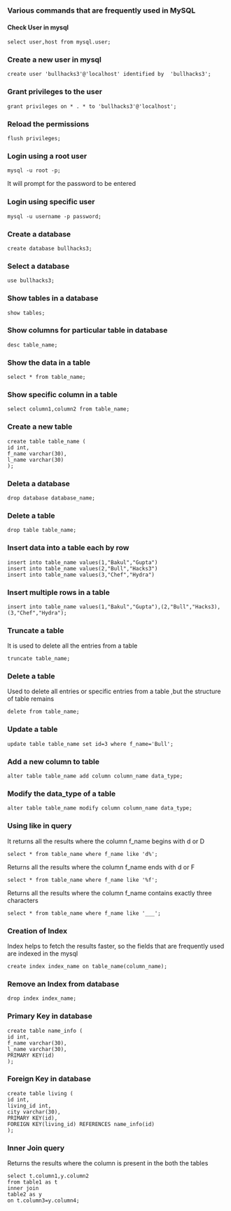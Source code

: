 ### Various commands that are frequently used in MySQL ###


#### Check User in mysql ###
```
select user,host from mysql.user;
```

### Create a new user in mysql ###
```
create user 'bullhacks3'@'localhost' identified by  'bullhacks3';
```

### Grant privileges to the user
```
grant privileges on * . * to 'bullhacks3'@'localhost';
```

### Reload the permissions
```
flush privileges;
```

### Login using a root user ###
```
mysql -u root -p;
```
It will prompt for the password to be entered

### Login using specific user ###
```
mysql -u username -p password;
```

### Create a database ###

```  
create database bullhacks3;
```

### Select a database ###
```
use bullhacks3;
```

### Show tables in a database ###
```
show tables;
```

### Show columns for particular table in database
```
desc table_name;
```

### Show the data in a table
```
select * from table_name;
```

### Show specific column in a table
```
select column1,column2 from table_name;
```

### Create a new table
```
create table table_name (
id int,
f_name varchar(30),
l_name varchar(30)
);
```

### Deleta a database ###
```
drop database database_name;
```

### Delete a table
```
drop table table_name;
```

### Insert data into a table each by row
```
insert into table_name values(1,"Bakul","Gupta")
insert into table_name values(2,"Bull","Hacks3")
insert into table_name values(3,"Chef","Hydra")
```

### Insert multiple rows in a table
```
insert into table_name values(1,"Bakul","Gupta"),(2,"Bull","Hacks3),(3,"Chef","Hydra");
```

### Truncate a table ###
It is used to delete all the entries from a table
```
truncate table_name;
```

### Delete a table
Used to delete all entries or specific entries from a table ,but the structure of table remains
```
delete from table_name;
```

### Update a table
```
update table table_name set id=3 where f_name='Bull';
```

### Add a new column to table
```
alter table table_name add column column_name data_type;
```

### Modify the data_type of a table
```
alter table table_name modify column column_name data_type;
```

### Using like in query ###
It returns all the results where the column f_name begins with d or D
```
select * from table_name where f_name like 'd%';
```

Returns all the results where the column f_name ends with d or F
```
select * from table_name where f_name like '%f';
```

Returns all the results where the column f_name contains exactly three characters
```
select * from table_name where f_name like '___';
```

### Creation of Index ###
Index helps to fetch the results faster, so the fields that are frequently used are indexed in the mysql
```
create index index_name on table_name(column_name);
```

### Remove an Index from database
```
drop index index_name;
```


### Primary Key in database
```
create table name_info (
id int,
f_name varchar(30),
l_name varchar(30),
PRIMARY KEY(id)
);
```

### Foreign Key in database
```
create table living (
id int,
living_id int,
city varchar(30),
PRIMARY KEY(id),
FOREIGN KEY(living_id) REFERENCES name_info(id)
);
```


### Inner Join query ###
Returns the results where the column is present in the both  the tables
```
select t.column1,y.column2 
from table1 as t 
inner join
table2 as y
on t.column3=y.column4;
```
 
